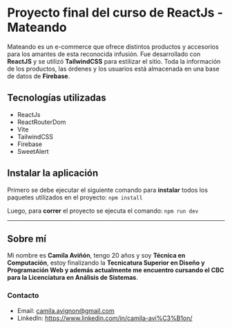 # Proyecto final  del curso de ReactJs - Mateando
Mateando es un e-commerce que ofrece distintos productos y accesorios para los amantes de esta reconocida infusión. 
Fue desarrollado con **ReactJS** y se utilizó **TailwindCSS** para estilizar el sitio. Toda la información de los productos, las órdenes y los usuarios está almacenada en una base de datos de **Firebase**.

## Tecnologías utilizadas
- ReactJs
- ReactRouterDom
- Vite
- TailwindCSS
- Firebase
- SweetAlert

## Instalar la aplicación

Primero se debe ejecutar el siguiente comando para **instalar** todos los paquetes utilizados en el proyecto: 
`npm install`

Luego, para **correr** el proyecto se ejecuta el comando:
`npm run dev`

------------

## Sobre mí
Mi nombre es **Camila Aviñón**, tengo 20 años y soy **Técnica en Computación**, estoy finalizando la **Tecnicatura Superior en Diseño y Programación Web **y además actualmente me encuentro cursando el CBC para la** Licenciatura en Análisis de Sistemas**.

### Contacto
- Email: camila.avignon@gmail.com
- LinkedIn:  https://www.linkedin.com/in/camila-avi%C3%B1on/
